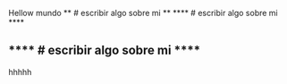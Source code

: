 Hellow mundo
** # escribir algo sobre mi **
**** # escribir algo sobre mi ****
## **** # escribir algo sobre mi ****
hhhhh
